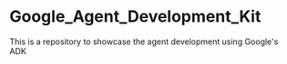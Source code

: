 # Google_Agent_Development_Kit
This is a repository to showcase the agent development using Google's ADK
